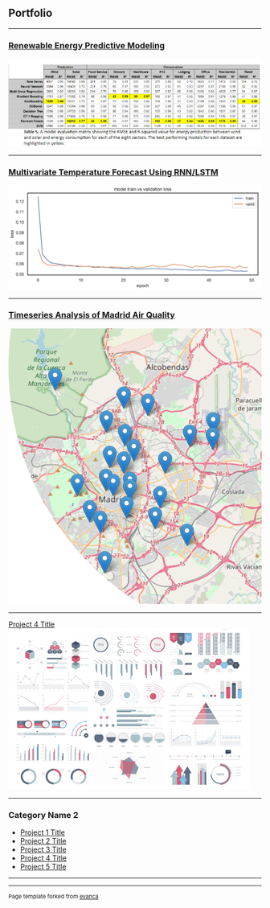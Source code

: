 ## Portfolio

---

### [Renewable Energy Predictive Modeling](/sample_page)
<img src="images/ModelsEvalSectors.jpg?raw=true"/>

---
### [Multivariate Temperature Forecast Using RNN/LSTM](/sample_page1)
<img src="images/Capture5.PNG?raw=true"/>

---
### [Timeseries Analysis of Madrid Air Quality](/sample_page2)
<img src="images/PPT_image.png?raw=true"/>

---
[Project 4 Title](http://example.com/)
<img src="images/dummy_thumbnail.jpg?raw=true"/>

---

### Category Name 2

- [Project 1 Title](http://example.com/)
- [Project 2 Title](http://example.com/)
- [Project 3 Title](http://example.com/)
- [Project 4 Title](http://example.com/)
- [Project 5 Title](http://example.com/)

---




---
<p style="font-size:11px">Page template forked from <a href="https://github.com/evanca/quick-portfolio">evanca</a></p>
<!-- Remove above link if you don't want to attibute -->
